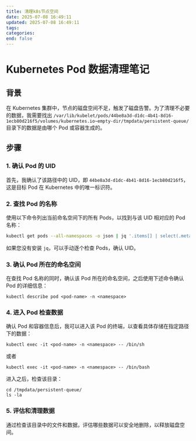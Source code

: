 ```yaml
---
title: 清理k8s节点空间
date: 2025-07-08 16:49:11
updated: 2025-07-08 16:49:11
tags:
categories:
end: false
---
```


<!-- more -->

# Kubernetes Pod 数据清理笔记

## 背景

在 Kubernetes 集群中，节点的磁盘空间不足，触发了磁盘告警。为了清理不必要的数据，我需要找出 `/var/lib/kubelet/pods/44be8a3d-d1dc-4b41-8d16-1ecb80d216f5/volumes/kubernetes.io~empty-dir/tmpdata/persistent-queue/` 目录下的数据是由哪个 Pod 或容器生成的。

## 步骤

### 1. 确认 Pod 的 UID

首先，我确认了该路径中的 UID，即 `44be8a3d-d1dc-4b41-8d16-1ecb80d216f5`，这是目标 Pod 在 Kubernetes 中的唯一标识符。

### 2. 查找 Pod 的名称

使用以下命令列出当前命名空间下的所有 Pods，以找到与该 UID 相对应的 Pod 名称：

```bash
kubectl get pods --all-namespaces -o json | jq '.items[] | select(.metadata.uid=="44be8a3d-d1dc-4b41-8d16-1ecb80d216f5") | .metadata.name'
```

如果您没有安装 `jq`，可以手动逐个检查 Pods，确认 UID。

### 3. 确认 Pod 所在的命名空间

在查找 Pod 名称的同时，确认该 Pod 所在的命名空间，之后使用下述命令确认 Pod 的详细信息：

```
kubectl describe pod <pod-name> -n <namespace>
```

### 4. 进入 Pod 检查数据

确认 Pod 和容器信息后，我可以进入该 Pod 的终端，以查看具体存储在指定路径下的数据：

```
kubectl exec -it <pod-name> -n <namespace> -- /bin/sh
```

或者

```
kubectl exec -it <pod-name> -n <namespace> -- /bin/bash
```

进入之后，检查该目录：

```
cd /tmpdata/persistent-queue/
ls -la
```

### 5. 评估和清理数据

通过检查该目录中的文件和数据，评估哪些数据可以安全地删除，以释放磁盘空间。

